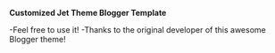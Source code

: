 **Customized Jet Theme Blogger Template**

-Feel free to use it!
-Thanks to the original developer of this awesome Blogger theme!
